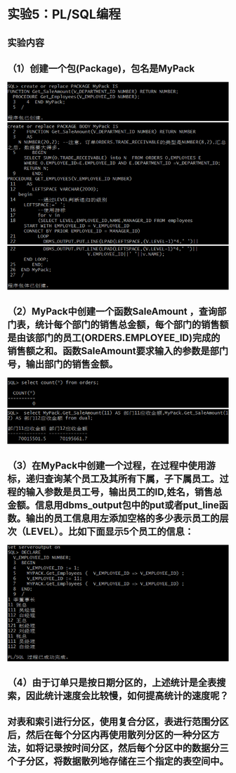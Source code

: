 # 实验5：PL/SQL编程
## 实验内容
## （1）创建一个包(Package)，包名是MyPack
![](./1.png)
![](./2.png)
![](./3.png)
## （2）MyPack中创建一个函数SaleAmount ，查询部门表，统计每个部门的销售总金额，每个部门的销售额是由该部门的员工(ORDERS.EMPLOYEE_ID)完成的销售额之和。函数SaleAmount要求输入的参数是部门号，输出部门的销售金额。
![](./4.png)
![](./5.png)

## （3）在MyPack中创建一个过程，在过程中使用游标，递归查询某个员工及其所有下属，子下属员工。过程的输入参数是员工号，输出员工的ID,姓名，销售总金额。信息用dbms_output包中的put或者put_line函数。输出的员工信息用左添加空格的多少表示员工的层次（LEVEL）。比如下面显示5个员工的信息：
![](./6.png)

## （4）由于订单只是按日期分区的，上述统计是全表搜索，因此统计速度会比较慢，如何提高统计的速度呢？
## 对表和索引进行分区，使用复合分区，表进行范围分区后，然后在每个分区内再使用散列分区的一种分区方法，如将记录按时间分区，然后每个分区中的数据分三个子分区，将数据散列地存储在三个指定的表空间中。
